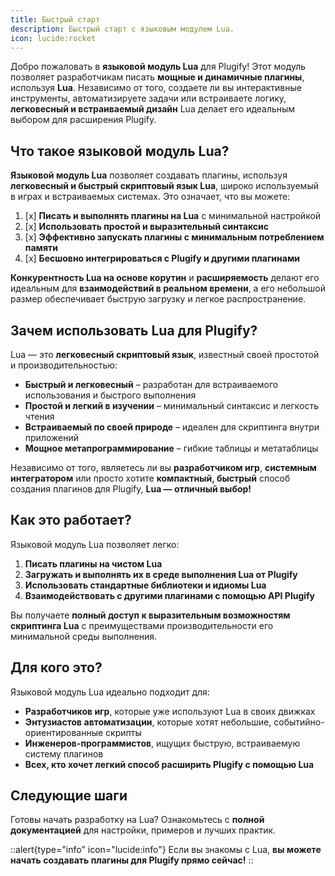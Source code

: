```yaml
---
title: Быстрый старт
description: Быстрый старт с языковым модулем Lua.
icon: lucide:rocket
---
```


Добро пожаловать в **языковой модуль Lua** для Plugify! Этот модуль позволяет разработчикам писать **мощные и динамичные плагины**, используя **Lua**. Независимо от того, создаете ли вы интерактивные инструменты, автоматизируете задачи или встраиваете логику, **легковесный и встраиваемый дизайн** Lua делает его идеальным выбором для расширения Plugify.

## Что такое языковой модуль Lua?

**Языковой модуль Lua** позволяет создавать плагины, используя **легковесный и быстрый скриптовый язык Lua**, широко используемый в играх и встраиваемых системах. Это означает, что вы можете:

1. [x] **Писать и выполнять плагины на Lua** с минимальной настройкой
2. [x] **Использовать простой и выразительный синтаксис**
3. [x] **Эффективно запускать плагины с минимальным потреблением памяти**
4. [x] **Бесшовно интегрироваться с Plugify и другими плагинами**

**Конкурентность Lua на основе корутин** и **расширяемость** делают его идеальным для **взаимодействий в реальном времени**, а его небольшой размер обеспечивает быструю загрузку и легкое распространение.

## Зачем использовать Lua для Plugify?

Lua — это **легковесный скриптовый язык**, известный своей простотой и производительностью:

* **Быстрый и легковесный** – разработан для встраиваемого использования и быстрого выполнения
* **Простой и легкий в изучении** – минимальный синтаксис и легкость чтения
* **Встраиваемый по своей природе** – идеален для скриптинга внутри приложений
* **Мощное метапрограммирование** – гибкие таблицы и метатаблицы

Независимо от того, являетесь ли вы **разработчиком игр**, **системным интегратором** или просто хотите **компактный, быстрый** способ создания плагинов для Plugify, **Lua — отличный выбор!**

## Как это работает?

Языковой модуль Lua позволяет легко:

1. **Писать плагины на чистом Lua**
2. **Загружать и выполнять их в среде выполнения Lua от Plugify**
3. **Использовать стандартные библиотеки и идиомы Lua**
4. **Взаимодействовать с другими плагинами с помощью API Plugify**

Вы получаете **полный доступ к выразительным возможностям скриптинга Lua** с преимуществами производительности его минимальной среды выполнения.

## Для кого это?

Языковой модуль Lua идеально подходит для:

* **Разработчиков игр**, которые уже используют Lua в своих движках
* **Энтузиастов автоматизации**, которые хотят небольшие, событийно-ориентированные скрипты
* **Инженеров-программистов**, ищущих быструю, встраиваемую систему плагинов
* **Всех, кто хочет легкий способ расширить Plugify с помощью Lua**

## Следующие шаги

Готовы начать разработку на Lua? Ознакомьтесь с **полной документацией** для настройки, примеров и лучших практик.

::alert{type="info" icon="lucide:info"}
Если вы знакомы с Lua, **вы можете начать создавать плагины для Plugify прямо сейчас!**
::
